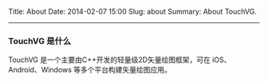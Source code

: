 Title: About
Date: 2014-02-07 15:00
Slug: about
Summary: About TouchVG.

---
### TouchVG 是什么

TouchVG 是一个主要由C++开发的轻量级2D矢量绘图框架，可在 iOS、Android、Windows 等多个平台构建矢量绘图应用。
